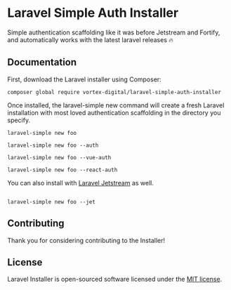 # Laravel Simple Auth Installer

Simple authentication scaffolding like it was before Jetstream and Fortify, and automatically works with the latest laravel releases 🔥

## Documentation

First, download the Laravel installer using Composer:

```
composer global require vortex-digital/laravel-simple-auth-installer
```

Once installed, the laravel-simple new command will create a fresh Laravel installation with most loved authentication scaffolding in the directory you specify. 

```
laravel-simple new foo

laravel-simple new foo --auth

laravel-simple new foo --vue-auth

laravel-simple new foo --react-auth
```

You can also install with [Laravel Jetstream](https://github.com/laravel/jetstream) as well.

```

laravel-simple new foo --jet

```

## Contributing

Thank you for considering contributing to the Installer!

## License

Laravel Installer is open-sourced software licensed under the [MIT license](LICENSE.md).
